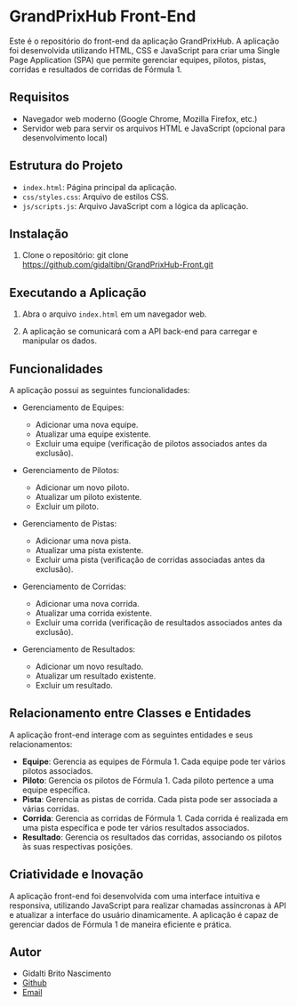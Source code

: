 # GrandPrixHub Front-End

Este é o repositório do front-end da aplicação GrandPrixHub. A aplicação foi desenvolvida utilizando HTML, CSS e JavaScript para criar uma Single Page Application (SPA) que permite gerenciar equipes, pilotos, pistas, corridas e resultados de corridas de Fórmula 1.

## Requisitos

- Navegador web moderno (Google Chrome, Mozilla Firefox, etc.)
- Servidor web para servir os arquivos HTML e JavaScript (opcional para desenvolvimento local)

## Estrutura do Projeto

- `index.html`: Página principal da aplicação.
- `css/styles.css`: Arquivo de estilos CSS.
- `js/scripts.js`: Arquivo JavaScript com a lógica da aplicação.

## Instalação

1. Clone o repositório:
   git clone https://github.com/gidaltibn/GrandPrixHub-Front.git

## Executando a Aplicação

1. Abra o arquivo `index.html` em um navegador web.

2. A aplicação se comunicará com a API back-end para carregar e manipular os dados.

## Funcionalidades

A aplicação possui as seguintes funcionalidades:

- Gerenciamento de Equipes:

  - Adicionar uma nova equipe.
  - Atualizar uma equipe existente.
  - Excluir uma equipe (verificação de pilotos associados antes da exclusão).

- Gerenciamento de Pilotos:

  - Adicionar um novo piloto.
  - Atualizar um piloto existente.
  - Excluir um piloto.

- Gerenciamento de Pistas:

  - Adicionar uma nova pista.
  - Atualizar uma pista existente.
  - Excluir uma pista (verificação de corridas associadas antes da exclusão).

- Gerenciamento de Corridas:

  - Adicionar uma nova corrida.
  - Atualizar uma corrida existente.
  - Excluir uma corrida (verificação de resultados associados antes da exclusão).

- Gerenciamento de Resultados:
  - Adicionar um novo resultado.
  - Atualizar um resultado existente.
  - Excluir um resultado.

## Relacionamento entre Classes e Entidades

A aplicação front-end interage com as seguintes entidades e seus relacionamentos:

- **Equipe**: Gerencia as equipes de Fórmula 1. Cada equipe pode ter vários pilotos associados.
- **Piloto**: Gerencia os pilotos de Fórmula 1. Cada piloto pertence a uma equipe específica.
- **Pista**: Gerencia as pistas de corrida. Cada pista pode ser associada a várias corridas.
- **Corrida**: Gerencia as corridas de Fórmula 1. Cada corrida é realizada em uma pista específica e pode ter vários resultados associados.
- **Resultado**: Gerencia os resultados das corridas, associando os pilotos às suas respectivas posições.

## Criatividade e Inovação

A aplicação front-end foi desenvolvida com uma interface intuitiva e responsiva, utilizando JavaScript para realizar chamadas assíncronas à API e atualizar a interface do usuário dinamicamente. A aplicação é capaz de gerenciar dados de Fórmula 1 de maneira eficiente e prática.

## Autor

- Gidalti Brito Nascimento
- [Github](https://github.com/gidaltibn)
- [Email](mailto:gidaltibn@outlook.com)
